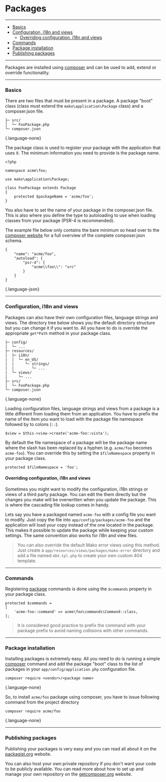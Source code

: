 # Packages

--------------------------------------------------------

* [Basics](#basics)
* [Configuration, i18n and views](#configuration_i18n_and_views)
	- [Overriding configuration, i18n and views](#configuration_i18n_and_views:overriding_configuration_i18n_and_views)
* [Commands](#commands)
* [Package installation](#package_installation)
* [Publishing packages](#publishing_packages)

--------------------------------------------------------

Packages are installed using [composer](https://packagist.org) and can be used to add, extend or override functionality.

--------------------------------------------------------

<a id="basics"></a>

### Basics

There are two files that must be present in a package. A package "boot" class (class must extend the `mako\application\Package` class) and a composer.json file.

```
├─ src/
│  └─ FooPackage.php
└─ composer.json
```
{.language-none}

The package class is used to register your package with the application that uses it. The minimum information you need to provide is the package name.

```
<?php

namespace acme\foo;

use mako\application\Package;

class FooPackage extends Package
{
	protected $packageName = 'acme/foo';
}
```

You also have to set the name of your package in the composer.json file. This is also where you define the type to autoloading to use when loading classes from your package (PSR-4 is recommended).

The example file below only contains the bare minimum so head over to the [composer website](https://getcomposer.org) for a full overview of the complete composer.json schema.

```
{
	"name": "acme/foo",
	"autoload": {
		"psr-4": {
			"acme\\foo\\": "src"
		}
	}
}
```
{.language-json}

--------------------------------------------------------

<a id="configuration_i18n_and_views"></a>

### Configuration, i18n and views

Packages can also have their own configuration files, language strings and views. The directory tree below shows you the default directory structure but you can change it if you want to. All you have to do is override the appropriate `get*Path` method in your package class.

```
├─ config/
|  └─ ...
├─ resources/
|  ├─ i18n/
|  |  └─ en_US/
|  |     └─ strings/
|  |        └─ ...
|  └─ views/
|     └─ ...
├─ src/
│  └─ FooPackage.php
└─ composer.json
```
{.language-none}

Loading configuration files, language strings and views from a package is a little different from loading them from an application. You have to prefix the name of the item you want to load with the package file namespace followed by to colons (`::`).

```
$view = $this->view->create('acme-foo::vista');
```

By default the file namespace of a package will be the package name where the slash has been replaced by a hyphen (e.g. `acme/foo` becomes `acme-foo`). You can override this by setting the `$fileNamespace` property in your package class.

```
protected $fileNamespace = 'foo';
```

<a id="configuration_i18n_and_views:overriding_configuration_i18n_and_views"></a>

#### Overriding configuration, i18n and views

Sometimes you might want to modify the configuration, i18n strings or views of a third party package. You can edit the them directly but the changes you make will be overwritten when you update the package. This is where the cascading file lookup comes in handy.

Lets say you have a packaged named `acme-foo` with a config file you want to modify. Just copy the file into `app/config/packages/acme-foo` and the application will load your copy instead of the one located in the package. This makes it possible to update the package while keeping your custom settings. The same convention also works for i18n and view files.

> You can also override the default Mako error views using this method. Just create a `app/resources/views/packages/mako-error` directory and add a file named `404.tpl.php` to create your own custom 404 template.

--------------------------------------------------------

<a id="commands"></a>

### Commands

Registering [package](:base_url:/docs/:version:/command-line:custom-commands) commands is done using the `$commands` property in your package class.

```
protected $commands =
[
	'acme-foo::command' => acme\foo\commands\Command::class,
];
```

> It is considered good practice to prefix the command with your package prefix to avoid naming collisions with other commands.

--------------------------------------------------------

<a id="package_installation"></a>

### Package installation

Installing packages is extremely easy. All you need to do is running a simple [composer](https://getcomposer.org) command and add the package "boot" class to the list of packages in your `app/config/application.php` configuration file.

```
composer require <vendor>/<package name>
```
{.language-none}

So, to install `acme/foo` package using composer, you have to issue following command from the project directory

```
composer require acme/foo
```
{.language-none}

--------------------------------------------------------

<a id="publishing_packages"></a>

### Publishing packages

Publishing your packages is very easy and you can read all about it on the [packagist.org](https://packagist.org) website.

You can also host your own private repository if you don't want your code to be publicly available. You can read more about how to set up and manage your own repository on the [getcomposer.org](https://getcomposer.org/doc/05-repositories.md#hosting-your-own) website.

